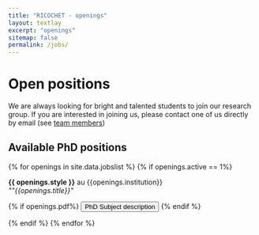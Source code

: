 ```yaml
---
title: "RICOCHET - openings"
layout: textlay
excerpt: "openings"
sitemap: false
permalink: /jobs/
---
```


# Open positions

We are always looking for bright and talented students to join our research group.
If you are interested in joining us, please contact one of us directly by email (see [team members](team/))

## Available PhD positions

{% for openings in site.data.jobslist %}
{% if openings.active == 1%}

<b>{{ openings.style }}</b>  au {{openings.institution}}<br/>
 <em>""{{openings.title}}"</em><br/>

 <p>
      {% if openings.pdf%} <button type="button" class="btn btn-light" onclick="window.location='/assets/jobs/{{openings.pdf}}';">PhD Subject description</button> {% endif %}
    </p>


 {% endif %}
 {% endfor %}
